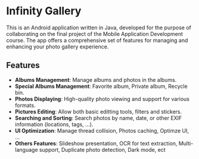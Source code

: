 # Infinity Gallery

This is an Android application written in Java, developed for the purpose of collaborating on the final project of the Mobile Application Development course. The app offers a comprehensive set of features for managing and enhancing your photo gallery experience.

## Features
- **Albums Management**: Manage albums and photos in the albums.
- **Special Albums Management**: Favorite album, Private album, Recycle bin.
- **Photos Displaying**: High-quality photo viewing and support for various formats.
- **Pictures Editing**: Allow both basic editting tools, filters and stickers.
- **Searching and Sorting**: Search photos by name, date, or other EXIF information (locations, tags, ...).
- **UI Optimization**: Manage thread collision, Photos caching, Optimze UI, ...
- **Others Features**: Slideshow presentation, OCR for text extraction, Multi-language support, Duplicate photo detection, Dark mode, ect
